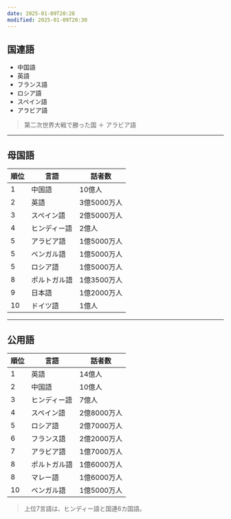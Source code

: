 ```yaml
---
date: 2025-01-09T20:28
modified: 2025-01-09T20:30
---
```



## 国連語

- 中国語
- 英語
- フランス語
- ロシア語
- スペイン語
- アラビア語

> 第二次世界大戦で勝った国 ＋ アラビア語

---
## 母国語

| 順位  | 言語     | 話者数      |
| --- | ------ | -------- |
| 1   | 中国語    | 10億人     |
| 2   | 英語     | 3億5000万人 |
| 3   | スペイン語  | 2億5000万人 |
| 4   | ヒンディー語 | 2億人      |
| 5   | アラビア語  | 1億5000万人 |
| 5   | ベンガル語  | 1億5000万人 |
| 5   | ロシア語   | 1億5000万人 |
| 8   | ポルトガル語 | 1億3500万人 |
| 9   | 日本語    | 1億2000万人 |
| 10  | ドイツ語   | 1億人      |


---
## 公用語

| 順位  | 言語     | 話者数      |
| --- | ------ | -------- |
| 1   | 英語     | 14億人     |
| 2   | 中国語    | 10億人     |
| 3   | ヒンディー語 | 7億人      |
| 4   | スペイン語  | 2億8000万人 |
| 5   | ロシア語   | 2億7000万人 |
| 6   | フランス語  | 2億2000万人 |
| 7   | アラビア語  | 1億7000万人 |
| 8   | ポルトガル語 | 1億6000万人 |
| 8   | マレー語   | 1億6000万人 |
| 10  | ベンガル語  | 1億5000万人 |
> 上位7言語は、ヒンディー語と国連6カ国語。

